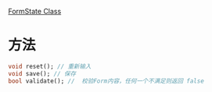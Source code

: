 
[FormState Class](https://api.flutter.dev/flutter/widgets/FormState-class.html)

# 方法
```dart
void reset(); // 重新输入
void save(); // 保存
bool validate(); //  校验Form内容，任何一个不满足则返回 false
```